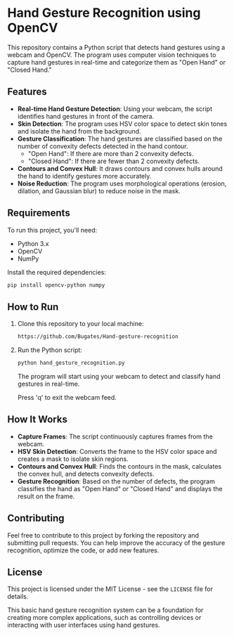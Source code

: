 # Hand Gesture Recognition using OpenCV

This repository contains a Python script that detects hand gestures using a webcam and OpenCV. The program uses computer vision techniques to capture hand gestures in real-time and categorize them as "Open Hand" or "Closed Hand."

## Features
- **Real-time Hand Gesture Detection**: Using your webcam, the script identifies hand gestures in front of the camera.
- **Skin Detection**: The program uses HSV color space to detect skin tones and isolate the hand from the background.
- **Gesture Classification**: The hand gestures are classified based on the number of convexity defects detected in the hand contour.
    - "Open Hand": If there are more than 2 convexity defects.
    - "Closed Hand": If there are fewer than 2 convexity defects.
- **Contours and Convex Hull**: It draws contours and convex hulls around the hand to identify gestures more accurately.
- **Noise Reduction**: The program uses morphological operations (erosion, dilation, and Gaussian blur) to reduce noise in the mask.

## Requirements
To run this project, you'll need:
- Python 3.x
- OpenCV
- NumPy

Install the required dependencies:
```bash
pip install opencv-python numpy
```

## How to Run
1. Clone this repository to your local machine:
    ```bash
    https://github.com/Bugates/Hand-gesture-recognition 
    ```

2. Run the Python script:
    ```bash
    python hand_gesture_recognition.py
    ```
    The program will start using your webcam to detect and classify hand gestures in real-time.

    Press 'q' to exit the webcam feed.

## How It Works
- **Capture Frames**: The script continuously captures frames from the webcam.
- **HSV Skin Detection**: Converts the frame to the HSV color space and creates a mask to isolate skin regions.
- **Contours and Convex Hull**: Finds the contours in the mask, calculates the convex hull, and detects convexity defects.
- **Gesture Recognition**: Based on the number of defects, the program classifies the hand as "Open Hand" or "Closed Hand" and displays the result on the frame.

## Contributing
Feel free to contribute to this project by forking the repository and submitting pull requests. You can help improve the accuracy of the gesture recognition, optimize the code, or add new features.

## License
This project is licensed under the MIT License - see the `LICENSE` file for details.

This basic hand gesture recognition system can be a foundation for creating more complex applications, such as controlling devices or interacting with user interfaces using hand gestures.
